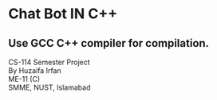 # Chat Bot IN C++
## Use GCC C++ compiler for compilation.


<div>
 CS-114 Semester Project
 <br>
 By Huzaifa Irfan
 <br>
 ME-11 (C)
 <br>
 SMME, 
 NUST, Islamabad
 </div>
